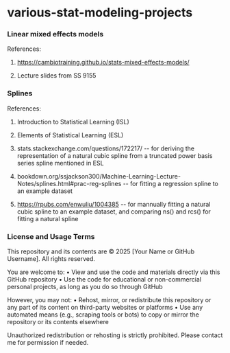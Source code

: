 # various-stat-modeling-projects

### Linear mixed effects models
References:

1. https://cambiotraining.github.io/stats-mixed-effects-models/

2. Lecture slides from SS 9155


### Splines
References:

1. Introduction to Statistical Learning (ISL)

2. Elements of Statistical Learning (ESL)

3. stats.stackexchange.com/questions/172217/ -- for deriving the representation of a natural cubic spline from a truncated power basis series spline mentioned in ESL

4. bookdown.org/ssjackson300/Machine-Learning-Lecture-Notes/splines.html#prac-reg-splines -- for fitting a regression spline to an example dataset

5. https://rpubs.com/enwuliu/1004385 -- for mannually fitting a natural cubic spline to an example dataset, and comparing ns() and rcs() for fitting a natural spline


### License and Usage Terms

This repository and its contents are © 2025 [Your Name or GitHub Username]. All rights reserved.

You are welcome to:
	•	View and use the code and materials directly via this GitHub repository
	•	Use the code for educational or non-commercial personal projects, as long as you do so through GitHub

However, you may not:
	•	Rehost, mirror, or redistribute this repository or any part of its content on third-party websites or platforms
	•	Use any automated means (e.g., scraping tools or bots) to copy or mirror the repository or its contents elsewhere

Unauthorized redistribution or rehosting is strictly prohibited. Please contact me for permission if needed.
